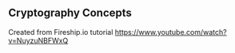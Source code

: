 ## Cryptography Concepts

Created from Fireship.io tutorial
https://www.youtube.com/watch?v=NuyzuNBFWxQ